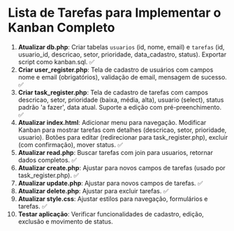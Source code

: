 # Lista de Tarefas para Implementar o Kanban Completo

1. **Atualizar db.php**: Criar tabelas `usuarios` (id, nome, email) e `tarefas` (id, usuario_id, descricao, setor, prioridade, data_cadastro, status). Exportar script como kanban.sql. ✅
2. **Criar user_register.php**: Tela de cadastro de usuários com campos nome e email (obrigatórios), validação de email, mensagem de sucesso. ✅
3. **Criar task_register.php**: Tela de cadastro de tarefas com campos descricao, setor, prioridade (baixa, média, alta), usuario (select), status padrão 'a fazer', data atual. Suporte a edição com pré-preenchimento. ✅
4. **Atualizar index.html**: Adicionar menu para navegação. Modificar Kanban para mostrar tarefas com detalhes (descricao, setor, prioridade, usuario). Botões para editar (redirecionar para task_register.php), excluir (com confirmação), mover status. ✅
5. **Atualizar read.php**: Buscar tarefas com join para usuarios, retornar dados completos. ✅
6. **Atualizar create.php**: Ajustar para novos campos de tarefas (usado por task_register.php). ✅
7. **Atualizar update.php**: Ajustar para novos campos de tarefas. ✅
8. **Atualizar delete.php**: Ajustar para excluir tarefas. ✅
9. **Atualizar style.css**: Ajustar estilos para navegação, formulários e tarefas. ✅
10. **Testar aplicação**: Verificar funcionalidades de cadastro, edição, exclusão e movimento de status.
